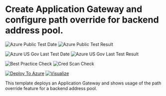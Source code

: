 # Create Application Gateway and configure path override for backend address pool.

![Azure Public Test Date](https://azurequickstartsservice.blob.core.windows.net/badges/201-application-gateway-path-override/PublicLastTestDate.svg)
![Azure Public Test Result](https://azurequickstartsservice.blob.core.windows.net/badges/201-application-gateway-path-override/PublicDeployment.svg)

![Azure US Gov Last Test Date](https://azurequickstartsservice.blob.core.windows.net/badges/201-application-gateway-path-override/FairfaxLastTestDate.svg)
![Azure US Gov Last Test Result](https://azurequickstartsservice.blob.core.windows.net/badges/201-application-gateway-path-override/FairfaxDeployment.svg)

![Best Practice Check](https://azurequickstartsservice.blob.core.windows.net/badges/201-application-gateway-path-override/BestPracticeResult.svg)
![Cred Scan Check](https://azurequickstartsservice.blob.core.windows.net/badges/201-application-gateway-path-override/CredScanResult.svg)

[![Deploy To Azure](https://raw.githubusercontent.com/fathym-it/azure-quickstart-templates/master/1-CONTRIBUTION-GUIDE/images/deploytoazure.svg?sanitize=true)](https://portal.azure.com/#create/Microsoft.Template/uri/https%3A%2F%2Fraw.githubusercontent.com%2Ffathym-it%2Fazure-quickstart-templates%2Fmaster%2F201-application-gateway-path-override%2Fazuredeploy.json)  [![Visualize](https://raw.githubusercontent.com/fathym-it/azure-quickstart-templates/master/1-CONTRIBUTION-GUIDE/images/visualizebutton.svg?sanitize=true)](http://armviz.io/#/?load=https%3A%2F%2Fraw.githubusercontent.com%2Ffathym-it%2Fazure-quickstart-templates%2Fmaster%2F201-application-gateway-path-override%2Fazuredeploy.json)

This template deploys an Application Gateway and shows usage of the path override feature for a backend address pool.


